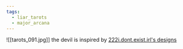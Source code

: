 ```yaml
---
tags:
  - liar_tarots
  - major_arcana
---
```

![[tarots_091.jpg]]
the devil is inspired by [222i.dont.exist.irl's designs](https://www.instagram.com/p/C8yaBk1qKLm/)